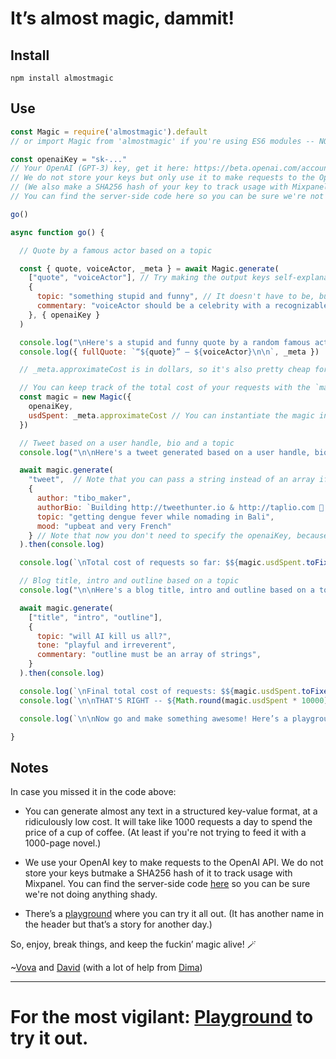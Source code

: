 # It’s almost magic, dammit!

## Install

```shell
npm install almostmagic
```

## Use

```js
const Magic = require('almostmagic').default
// or import Magic from 'almostmagic' if you're using ES6 modules -- NOT TESTED YET!

const openaiKey = "sk-..."
// Your OpenAI (GPT-3) key, get it here: https://beta.openai.com/account/api-keys
// We do not store your keys but only use it to make requests to the OpenAI API
// (We also make a SHA256 hash of your key to track usage with Mixpanel)
// You can find the server-side code here so you can be sure we're not doing anything shady: https://github.com/vzakharov/ideality-nuxt/blob/master/api/polygon/index.coffee#L340

go()

async function go() {

  // Quote by a famous actor based on a topic

  const { quote, voiceActor, _meta } = await Magic.generate(
    ["quote", "voiceActor"], // Try making the output keys self-explanatory, so that AI can understand what you want better. 
    {
      topic: "something stupid and funny", // It doesn't have to be, but it's stupider and funnier this way, right?
      commentary: "voiceActor should be a celebrity with a recognizable voice." // Note how you can use arbitrary comments to help the AI understand what you want
    }, { openaiKey }
  )

  console.log("\nHere's a stupid and funny quote by a random famous actor:\n")
  console.log({ fullQuote: `“${quote}” — ${voiceActor}\n\n`, _meta })

  // _meta.approximateCost is in dollars, so it's also pretty cheap for simpler use cases. Thank our smart-ass GPT-3 prompt that we're keeping in a safe in a Swiss bank vault.

  // You can keep track of the total cost of your requests with the `magic.usdSpent` instance property:
  const magic = new Magic({
    openaiKey,
    usdSpent: _meta.approximateCost // You can instantiate the magic instance with a starting value for usdSpent, so you can track costs over multiple sessions
  })

  // Tweet based on a user handle, bio and a topic
  console.log("\n\nHere's a tweet generated based on a user handle, bio and a topic:\n")

  await magic.generate(
    "tweet",  // Note that you can pass a string instead of an array if you only want one output
    {
      author: "tibo_maker",
      authorBio: `Building http://tweethunter.io & http://taplio.com 🚢 sharing all my learnings about startups & audience building 👋 Sold 2 startups, crashed way more 💪`,
      topic: "getting dengue fever while nomading in Bali",
      mood: "upbeat and very French"
    } // Note that now you don't need to specify the openaiKey, because you already did it when you created the magic instance
  ).then(console.log)

  console.log(`\nTotal cost of requests so far: $${magic.usdSpent.toFixed(2)}`)

  // Blog title, intro and outline based on a topic
  console.log("\n\nHere's a blog title, intro and outline based on a topic:\n")

  await magic.generate(
    ["title", "intro", "outline"],
    {
      topic: "will AI kill us all?",
      tone: "playful and irreverent",
      commentary: "outline must be an array of strings",
    }
  ).then(console.log)

  console.log(`\nFinal total cost of requests: $${magic.usdSpent.toFixed(2)}`)
  console.log(`\n\nTHAT'S RIGHT -- ${Math.round(magic.usdSpent * 10000) / 100} FUCKING CENTS TO HAVE SO MUCH FUN! IMAGINE WHAT THIS CAN DO FOR YOUR USERS!`)

  console.log(`\n\nNow go and make something awesome! Here’s a playground to tweak and break things: https://vzakharov.github.io/polygon/`)

}
```

## Notes

In case you missed it in the code above:

* You can generate almost any text in a structured key-value format, at a ridiculously low cost. It will take like 1000 requests a day to spend the price of a cup of coffee. (At least if you're not trying to feed it with a 1000-page novel.)

* We use your OpenAI key to make requests to the OpenAI API. We do not store your keys butmake a SHA256 hash of it to track usage with Mixpanel. You can find the server-side code [here](https://github.com/vzakharov/ideality-nuxt/blob/master/api/polygon/index.coffee#L340) so you can be sure we're not doing anything shady.

* There’s a [playground](https://vzakharov.github.io/polygon/) where you can try it all out. (It has another name in the header but that’s a story for another day.)

So, enjoy, break things, and keep the fuckin’ magic alive! 🪄

~[Vova](https://twitter.com/vovahimself) and [David](https://twitter.com/davipar) (with a lot of help from [Dima](https://twitter.com/dchest))

---

# For the most vigilant: **[Playground](https://vzakharov.github.io/polygon/)** to try it out.
